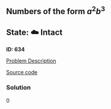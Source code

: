 ## Numbers of the form $a^2b^3$

## State: :cloud: **Intact**

**ID: 634**

[Problem Description](https://projecteuler.net/problem=634)

[Source code](main.cpp)

### Solution
0